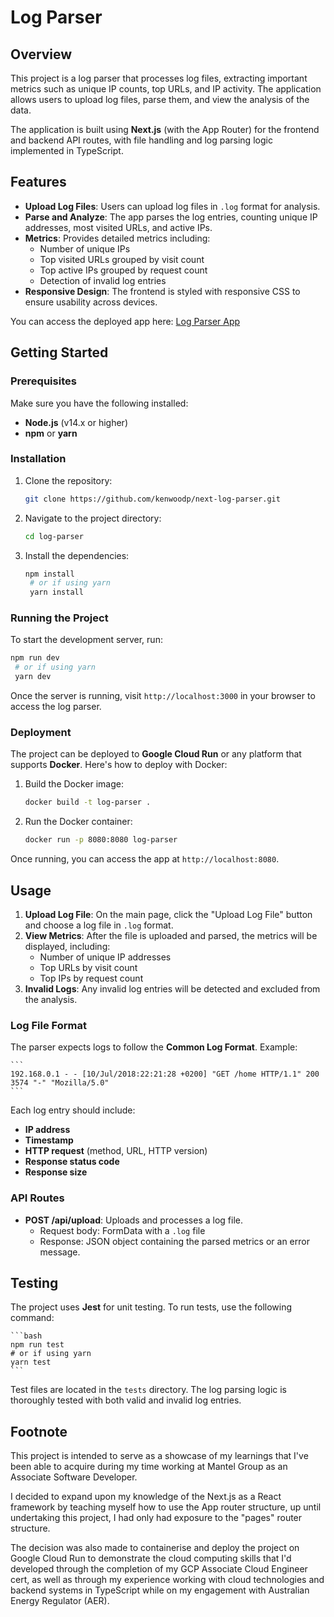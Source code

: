 # Log Parser

## Overview

This project is a log parser that processes log files, extracting important metrics such as unique IP counts, top URLs, and IP activity. The application allows users to upload log files, parse them, and view the analysis of the data.

The application is built using **Next.js** (with the App Router) for the frontend and backend API routes, with file handling and log parsing logic implemented in TypeScript.

## Features

- **Upload Log Files**: Users can upload log files in `.log` format for analysis.
- **Parse and Analyze**: The app parses the log entries, counting unique IP addresses, most visited URLs, and active IPs.
- **Metrics**: Provides detailed metrics including:
  - Number of unique IPs
  - Top visited URLs grouped by visit count
  - Top active IPs grouped by request count
  - Detection of invalid log entries
- **Responsive Design**: The frontend is styled with responsive CSS to ensure usability across devices.

You can access the deployed app here: [Log Parser App](https://next-log-parser-643135354132.australia-southeast1.run.app)

## Getting Started

### Prerequisites

Make sure you have the following installed:
- **Node.js** (v14.x or higher)
- **npm** or **yarn**

### Installation

1. Clone the repository:
   ```bash
   git clone https://github.com/kenwoodp/next-log-parser.git
   ```

2. Navigate to the project directory:

   ```bash
   cd log-parser
   ```

3. Install the dependencies:

   ```bash
   npm install
    # or if using yarn
    yarn install
    ```

### Running the Project

To start the development server, run:

   ```bash
   npm run dev
    # or if using yarn
    yarn dev
   ```

Once the server is running, visit `http://localhost:3000` in your browser to access the log parser.

### Deployment

The project can be deployed to **Google Cloud Run** or any platform that supports **Docker**. Here's how to deploy with Docker:

1. Build the Docker image:

   ```bash
   docker build -t log-parser .
   ```

2. Run the Docker container:

    ```bash
    docker run -p 8080:8080 log-parser
    ```

Once running, you can access the app at `http://localhost:8080`.

## Usage

1. **Upload Log File**: On the main page, click the "Upload Log File" button and choose a log file in `.log` format.
2. **View Metrics**: After the file is uploaded and parsed, the metrics will be displayed, including:
   - Number of unique IP addresses
   - Top URLs by visit count
   - Top IPs by request count
3. **Invalid Logs**: Any invalid log entries will be detected and excluded from the analysis.

### Log File Format

The parser expects logs to follow the **Common Log Format**. Example:

    ```
    192.168.0.1 - - [10/Jul/2018:22:21:28 +0200] "GET /home HTTP/1.1" 200 3574 "-" "Mozilla/5.0"
    ```

Each log entry should include:
- **IP address**
- **Timestamp**
- **HTTP request** (method, URL, HTTP version)
- **Response status code**
- **Response size**

### API Routes

- **POST /api/upload**: Uploads and processes a log file.
  - Request body: FormData with a `.log` file
  - Response: JSON object containing the parsed metrics or an error message.

## Testing

The project uses **Jest** for unit testing. To run tests, use the following command:

    ```bash
    npm run test
    # or if using yarn
    yarn test
    ```

Test files are located in the `tests` directory. The log parsing logic is thoroughly tested with both valid and invalid log entries.

## Footnote

This project is intended to serve as a showcase of my learnings that I've been able to acquire during my time working at Mantel Group as an Associate Software Developer.

I decided to expand upon my knowledge of the Next.js as a React framework by teaching myself how to use the App router structure, up until undertaking this project, I had only had exposure to the "pages" router structure.

The decision was also made to containerise and deploy the project on Google Cloud Run to demonstrate the cloud computing skills that I'd developed through the completion of my GCP Associate Cloud Engineer cert, as well as through my experience working with cloud technologies and backend systems in TypeScript while on my engagement with Australian Energy Regulator (AER).
